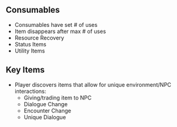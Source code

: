 ## Consumables
- Consumables have set # of uses
- Item disappears after max # of uses
- Resource Recovery
- Status Items
- Utility Items
## Key Items
- Player discovers items that allow for unique environment/NPC interactions:
	- Giving/trading item to NPC
	- Dialogue Change
	- Encounter Change
	- Unique Dialogue

## 